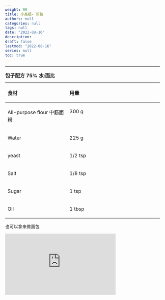 ```yaml
---
weight: 99
title: 小高姐- 煎包
authors: null
categories: null
tags: null
date: "2022-08-16"
description:  
draft: false
lastmod: "2022-08-16"
series: null
toc: true
---
```




<!--more-->
---

<table style="width:100%;">
<caption style="text-align:left", align = "top"><b>包子配方 75% 水:面比</b></caption>
<colgroup><col style="width: 40%" /><col style="width: 60%" />
</colgroup>
<thead>
  <tr VALIGN=TOP style="text-align:left"  class="header">
    <th><p>食材</p></th>
    <th><p>用量</p></th>
  </tr>
</thead>
<tbody VALIGN=TOP>
  <tr class="odd">
    <td><p>All-purpose flour 中筋面粉
    </p></td>
    <td><p>300 g
    </p></td>
  </tr>
  <tr class="even">
    <td><p>Water
    </p></td>
    <td><p> 225 g
    </p></td>
  </tr>
  <tr class="odd">
    <td><p>yeast
    </p></td>
    <td><p>1/2 tsp
    </p></td>
  </tr>
  <tr class="even">
    <td><p>Salt
    </p></td>
    <td><p> 1/8 tsp
    </p></td>
  </tr>  
  <tr class="odd">
    <td><p>Sugar
    </p></td>
    <td><p>1 tsp
    </p></td>
  </tr>
  <tr class="even">
    <td><p>Oil
    </p></td>
    <td><p> 1 tbsp
    </p></td>
  </tr>  
</tbody>
</table>

也可以拿来做面包

<iframe width="360" height="200" src="https://www.youtube.com/embed/gwdsNkqbu8g" title="Pan-fried Buns" frameborder="0" allow="accelerometer; autoplay; clipboard-write; encrypted-media; gyroscope; picture-in-picture" allowfullscreen></iframe>